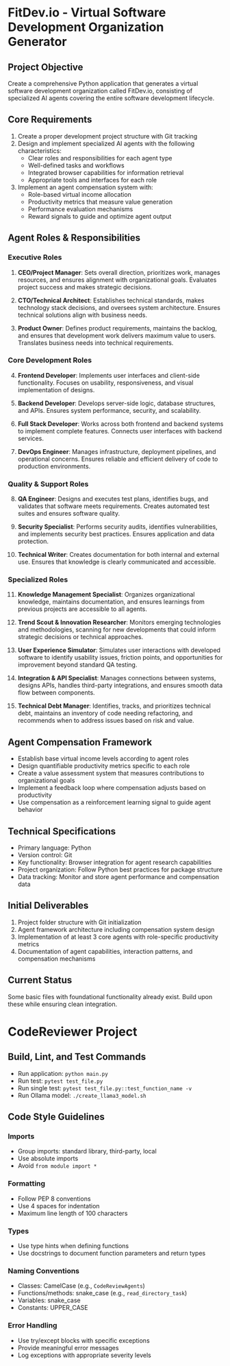 # FitDev.io - Virtual Software Development Organization Generator

## Project Objective
Create a comprehensive Python application that generates a virtual software development organization called FitDev.io, consisting of specialized AI agents covering the entire software development lifecycle.

## Core Requirements
1. Create a proper development project structure with Git tracking
2. Design and implement specialized AI agents with the following characteristics:
   - Clear roles and responsibilities for each agent type
   - Well-defined tasks and workflows
   - Integrated browser capabilities for information retrieval
   - Appropriate tools and interfaces for each role
3. Implement an agent compensation system with:
   - Role-based virtual income allocation
   - Productivity metrics that measure value generation
   - Performance evaluation mechanisms
   - Reward signals to guide and optimize agent output

## Agent Roles & Responsibilities

### Executive Roles
1. **CEO/Project Manager**: Sets overall direction, prioritizes work, manages resources, and ensures alignment with organizational goals. Evaluates project success and makes strategic decisions.

2. **CTO/Technical Architect**: Establishes technical standards, makes technology stack decisions, and oversees system architecture. Ensures technical solutions align with business needs.

3. **Product Owner**: Defines product requirements, maintains the backlog, and ensures that development work delivers maximum value to users. Translates business needs into technical requirements.

### Core Development Roles
4. **Frontend Developer**: Implements user interfaces and client-side functionality. Focuses on usability, responsiveness, and visual implementation of designs.

5. **Backend Developer**: Develops server-side logic, database structures, and APIs. Ensures system performance, security, and scalability.

6. **Full Stack Developer**: Works across both frontend and backend systems to implement complete features. Connects user interfaces with backend services.

7. **DevOps Engineer**: Manages infrastructure, deployment pipelines, and operational concerns. Ensures reliable and efficient delivery of code to production environments.

### Quality & Support Roles
8. **QA Engineer**: Designs and executes test plans, identifies bugs, and validates that software meets requirements. Creates automated test suites and ensures software quality.

9. **Security Specialist**: Performs security audits, identifies vulnerabilities, and implements security best practices. Ensures application and data protection.

10. **Technical Writer**: Creates documentation for both internal and external use. Ensures that knowledge is clearly communicated and accessible.

### Specialized Roles
11. **Knowledge Management Specialist**: Organizes organizational knowledge, maintains documentation, and ensures learnings from previous projects are accessible to all agents.

12. **Trend Scout & Innovation Researcher**: Monitors emerging technologies and methodologies, scanning for new developments that could inform strategic decisions or technical approaches.

13. **User Experience Simulator**: Simulates user interactions with developed software to identify usability issues, friction points, and opportunities for improvement beyond standard QA testing.

14. **Integration & API Specialist**: Manages connections between systems, designs APIs, handles third-party integrations, and ensures smooth data flow between components.

15. **Technical Debt Manager**: Identifies, tracks, and prioritizes technical debt, maintains an inventory of code needing refactoring, and recommends when to address issues based on risk and value.

## Agent Compensation Framework
- Establish base virtual income levels according to agent roles
- Design quantifiable productivity metrics specific to each role
- Create a value assessment system that measures contributions to organizational goals
- Implement a feedback loop where compensation adjusts based on productivity
- Use compensation as a reinforcement learning signal to guide agent behavior

## Technical Specifications
- Primary language: Python
- Version control: Git
- Key functionality: Browser integration for agent research capabilities
- Project organization: Follow Python best practices for package structure
- Data tracking: Monitor and store agent performance and compensation data

## Initial Deliverables
1. Project folder structure with Git initialization
2. Agent framework architecture including compensation system design
3. Implementation of at least 3 core agents with role-specific productivity metrics
4. Documentation of agent capabilities, interaction patterns, and compensation mechanisms

## Current Status
Some basic files with foundational functionality already exist. Build upon these while ensuring clean integration.

# CodeReviewer Project

## Build, Lint, and Test Commands
- Run application: `python main.py`
- Run test: `pytest test_file.py`
- Run single test: `pytest test_file.py::test_function_name -v`
- Run Ollama model: `./create_llama3_model.sh`

## Code Style Guidelines

### Imports
- Group imports: standard library, third-party, local
- Use absolute imports
- Avoid `from module import *`

### Formatting
- Follow PEP 8 conventions
- Use 4 spaces for indentation
- Maximum line length of 100 characters

### Types
- Use type hints when defining functions
- Use docstrings to document function parameters and return types

### Naming Conventions
- Classes: CamelCase (e.g., `CodeReviewAgents`)
- Functions/methods: snake_case (e.g., `read_directory_task`)
- Variables: snake_case
- Constants: UPPER_CASE

### Error Handling
- Use try/except blocks with specific exceptions
- Provide meaningful error messages
- Log exceptions with appropriate severity levels